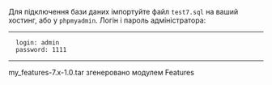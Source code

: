 Для підключення бази даних імпортуйте файл `test7.sql` на ваший хостинг, або у `phpmyadmin`.
Логін і пароль адміністратора:<br>
***
      login: admin
      password: 1111

***
my_features-7.x-1.0.tar згенеровано модулем Features
